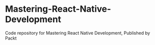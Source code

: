 # Mastering-React-Native-Development
Code repository for Mastering React Native Development, Published by Packt
